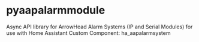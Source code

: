 # pyaapalarmmodule
Async API library for ArrowHead Alarm Systems (IP and Serial Modules) for use with Home Assistant Custom Component: ha_aapalarmsystem
